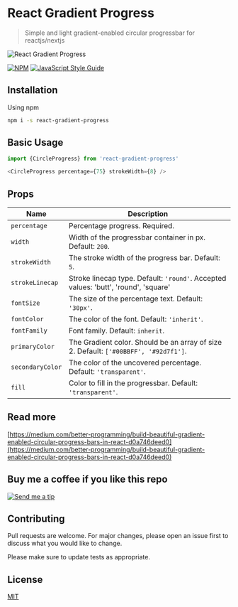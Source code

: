 # React Gradient Progress

> Simple and light gradient-enabled circular progressbar for reactjs/nextjs

![React Gradient Progress](https://miro.medium.com/max/875/1*6eFjvxycuyCzO-jui0d6Dw.png)

[![NPM](https://img.shields.io/npm/v/react-gradient-progress.svg)](https://www.npmjs.com/package/react-gradient-progress) [![JavaScript Style Guide](https://img.shields.io/badge/code_style-standard-brightgreen.svg)](https://standardjs.com)

## Installation

Using npm

```bash
npm i -s react-gradient-progress
```

## Basic Usage

```javascript
import {CircleProgress} from 'react-gradient-progress'

<CircleProgress percentage={75} strokeWidth={8} />
```

## Props

| Name                | Description                                                                                                                                                                                                                            |
| ------------------- | -------------------------------------------------------------------------------------------------------------------------------------------------------------------------------------------------------------------------------------- |
| `percentage`             | Percentage progress. Required.                                                                                                                                                          |
| `width`          | Width of the progressbar container in px. Default: `200`.                                                                                                                                                                                        |
| `strokeWidth`          | The stroke width of the progress bar. Default: `5`.                                                                                                                                                                                      |
| `strokeLinecap` | Stroke linecap type. Default: `'round'`. Accepted values: 'butt', 'round', 'square' |
| `fontSize`         | The size of the percentage text. Default: `'30px'`.                                                                                                                                                                                    |
| `fontColor`              | The color of the font. Default: `'inherit'`.                                                                                                                                                                                     |
| `fontFamily`       | Font family. Default: `inherit`.                                                                                                                                         |
| `primaryColor`        | The Gradient color. Should be an array of size 2. Default: `['#00BBFF', '#92d7f1']`.                                                                                                                                                                                 |
| `secondaryColor` | The color of the uncovered percentage. Default: `'transparent'`.                                                                                              |
| `fill`  | Color to fill in the progressbar. Default: `'transparent'`.                                                                                                                                                         |

## Read more
[https://medium.com/better-programming/build-beautiful-gradient-enabled-circular-progress-bars-in-react-d0a746deed0](https://medium.com/better-programming/build-beautiful-gradient-enabled-circular-progress-bars-in-react-d0a746deed0)

## Buy me a coffee if you like this repo
[![Send me a tip](https://bmc-cdn.nyc3.digitaloceanspaces.com/BMC-button-images/custom_images/orange_img.png)](https://www.buymeacoffee.com/prasanna)


## Contributing
Pull requests are welcome. For major changes, please open an issue first to discuss what you would like to change.

Please make sure to update tests as appropriate.

## License
[MIT](https://choosealicense.com/licenses/mit/)
